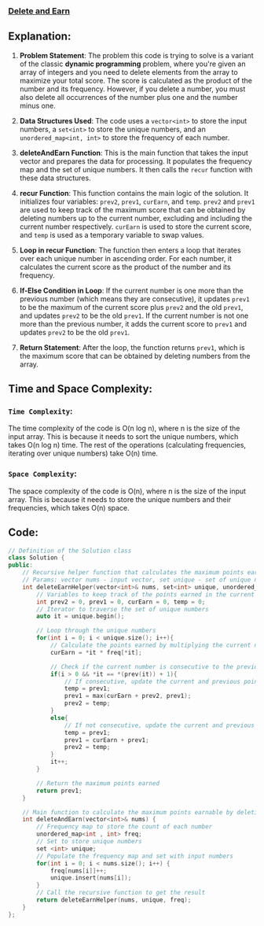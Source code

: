 ### [Delete and Earn](https://leetcode.com/problems/delete-and-earn/description/)

## Explanation:
1. **Problem Statement**: The problem this code is trying to solve is a variant of the classic **dynamic programming** problem, where you're given an array of integers and you need to delete elements from the array to maximize your total score. The score is calculated as the product of the number and its frequency. However, if you delete a number, you must also delete all occurrences of the number plus one and the number minus one.

2. **Data Structures Used**: The code uses a `vector<int>` to store the input numbers, a `set<int>` to store the unique numbers, and an `unordered_map<int, int>` to store the frequency of each number.

3. **deleteAndEarn Function**: This is the main function that takes the input vector and prepares the data for processing. It populates the frequency map and the set of unique numbers. It then calls the `recur` function with these data structures.

4. **recur Function**: This function contains the main logic of the solution. It initializes four variables: `prev2`, `prev1`, `curEarn`, and `temp`. `prev2` and `prev1` are used to keep track of the maximum score that can be obtained by deleting numbers up to the current number, excluding and including the current number respectively. `curEarn` is used to store the current score, and `temp` is used as a temporary variable to swap values.

5. **Loop in recur Function**: The function then enters a loop that iterates over each unique number in ascending order. For each number, it calculates the current score as the product of the number and its frequency.

6. **If-Else Condition in Loop**: If the current number is one more than the previous number (which means they are consecutive), it updates `prev1` to be the maximum of the current score plus `prev2` and the old `prev1`, and updates `prev2` to be the old `prev1`. If the current number is not one more than the previous number, it adds the current score to `prev1` and updates `prev2` to be the old `prev1`.

7. **Return Statement**: After the loop, the function returns `prev1`, which is the maximum score that can be obtained by deleting numbers from the array.

## Time and Space Complexity:
### `Time Complexity`:
The time complexity of the code is O(n log n), where n is the size of the input array. This is because it needs to sort the unique numbers, which takes O(n log n) time. The rest of the operations (calculating frequencies, iterating over unique numbers) take O(n) time.

### `Space Complexity`:
The space complexity of the code is O(n), where n is the size of the input array. This is because it needs to store the unique numbers and their frequencies, which takes O(n) space.

## Code:
```cpp
// Definition of the Solution class
class Solution {
public:
    // Recursive helper function that calculates the maximum points earnable by deleting numbers
    // Params: vector nums - input vector, set unique - set of unique numbers, unordered_map freq - frequency of each number
    int deleteEarnHelper(vector<int>& nums, set<int> unique, unordered_map<int, int> freq) {
        // Variables to keep track of the points earned in the current and previous two steps
        int prev2 = 0, prev1 = 0, curEarn = 0, temp = 0;
        // Iterator to traverse the set of unique numbers
        auto it = unique.begin();

        // Loop through the unique numbers
        for(int i = 0; i < unique.size(); i++){
            // Calculate the points earned by multiplying the current number with its frequency
            curEarn = *it * freq[*it];

            // Check if the current number is consecutive to the previous one
            if(i > 0 && *it == *(prev(it)) + 1){
                // If consecutive, update the current and previous points earned considering deletion
                temp = prev1;
                prev1 = max(curEarn + prev2, prev1);
                prev2 = temp;
            }
            else{
                // If not consecutive, update the current and previous points earned without deletion
                temp = prev1;
                prev1 = curEarn + prev1;
                prev2 = temp;
            }
            it++;
        }

        // Return the maximum points earned
        return prev1;
    }

    // Main function to calculate the maximum points earnable by deleting some numbers
    int deleteAndEarn(vector<int>& nums) {
        // Frequency map to store the count of each number
        unordered_map<int , int> freq;
        // Set to store unique numbers
        set <int> unique;
        // Populate the frequency map and set with input numbers
        for(int i = 0; i < nums.size(); i++) {
            freq[nums[i]]++;
            unique.insert(nums[i]);
        }
        // Call the recursive function to get the result
        return deleteEarnHelper(nums, unique, freq);
    }
};
```
